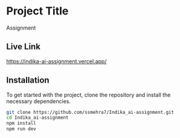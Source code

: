 # Project Title

Assignment

## Live Link 
https://indika-ai-assignment.vercel.app/

## Installation

To get started with the project, clone the repository and install the necessary dependencies.

```bash
git clone https://github.com/ssmehra7/Indika_ai-assignment.git
cd Indika_ai-assignment
npm install
npm run dev
